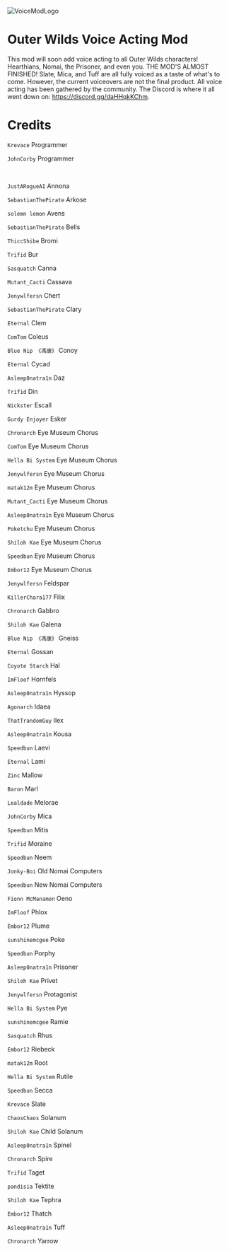 ![VoiceModLogo](https://user-images.githubusercontent.com/55517452/163519692-3d447d2b-e6c8-4b66-ae29-ec2c8151a78e.png)

# Outer Wilds Voice Acting Mod

This mod will soon add voice acting to all Outer Wilds characters! Hearthians, Nomai, the Prisoner, and even you. THE MOD'S ALMOST FINISHED! Slate, Mica, and Tuff are all fully voiced as a taste of what's to come. However, the current voiceovers are not the final product. All voice acting has been gathered by the community. The Discord is where it all went down on: https://discord.gg/daHHqkKChm.

# Credits

`Krevace` Programmer

`JohnCorby` Programmer

<br/>

`JustARogueAI` Annona

`SebastianThePirate` Arkose

`solemn lemon` Avens

`SebastianThePirate` Bells

`ThiccShibe` Bromi

`Trifid` Bur

`Sasquatch` Canna

`Mutant_Cacti` Cassava

`Jenywlfersn` Chert

`SebastianThePirate` Clary

`Eternal` Clem

`ComTom` Coleus

`Blue Nip 《馮康》` Conoy

`Eternal` Cycad

`Asleep0natra1n` Daz

`Trifid` Din

`Nickster` Escall

`Gurdy Enjoyer` Esker

`Chronarch` Eye Museum Chorus

`ComTom` Eye Museum Chorus

`Hella Bi System` Eye Museum Chorus

`Jenywlfersn` Eye Museum Chorus

`matak12m` Eye Museum Chorus

`Mutant_Cacti` Eye Museum Chorus

`Asleep0natra1n` Eye Museum Chorus

`Poketchu` Eye Museum Chorus

`Shiloh Kae` Eye Museum Chorus

`Speedbun` Eye Museum Chorus

`Embor12` Eye Museum Chorus

`Jenywlfersn` Feldspar

`KillerChara177` Filix

`Chronarch` Gabbro

`Shiloh Kae` Galena

`Blue Nip 《馮康》` Gneiss

`Eternal` Gossan

`Coyote Starch` Hal

`ImFloof` Hornfels

`Asleep0natra1n` Hyssop

`Agonarch` Idaea

`ThatTrandomGuy` Ilex

`Asleep0natra1n` Kousa

`Speedbun` Laevi

`Eternal` Lami

`Zinc` Mallow

`Baron` Marl

`Lealdade` Melorae

`JohnCorby` Mica

`Speedbun` Mitis

`Trifid` Moraine

`Speedbun` Neem

`Jonky-Boi` Old Nomai Computers

`Speedbun` New Nomai Computers

`Fionn McManamon` Oeno

`ImFloof` Phlox

`Embor12` Plume

`sunshinemcgee` Poke

`Speedbun` Porphy

`Asleep0natra1n` Prisoner

`Shiloh Kae` Privet

`Jenywlfersn` Protagonist

`Hella Bi System` Pye

`sunshinemcgee` Ramie

`Sasquatch` Rhus

`Embor12` Riebeck

`matak12m` Root

`Hella Bi System` Rutile

`Speedbun` Secca

`Krevace` Slate

`ChaosChaos` Solanum

`Shiloh Kae` Child Solanum

`Asleep0natra1n` Spinel

`Chronarch` Spire

`Trifid` Taget

`pandisia` Tektite

`Shiloh Kae` Tephra

`Embor12` Thatch

`Asleep0natra1n` Tuff

`Chronarch` Yarrow
